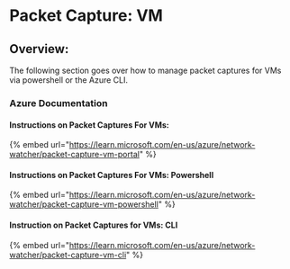 # Packet Capture: VM

## Overview:

The following section goes over how to manage packet captures for VMs via powershell or the Azure CLI.&#x20;

### Azure Documentation

#### Instructions on Packet Captures For VMs:

{% embed url="https://learn.microsoft.com/en-us/azure/network-watcher/packet-capture-vm-portal" %}

#### Instructions on Packet Captures For VMs: Powershell

{% embed url="https://learn.microsoft.com/en-us/azure/network-watcher/packet-capture-vm-powershell" %}

#### Instruction on Packet Captures for VMs: CLI

{% embed url="https://learn.microsoft.com/en-us/azure/network-watcher/packet-capture-vm-cli" %}
